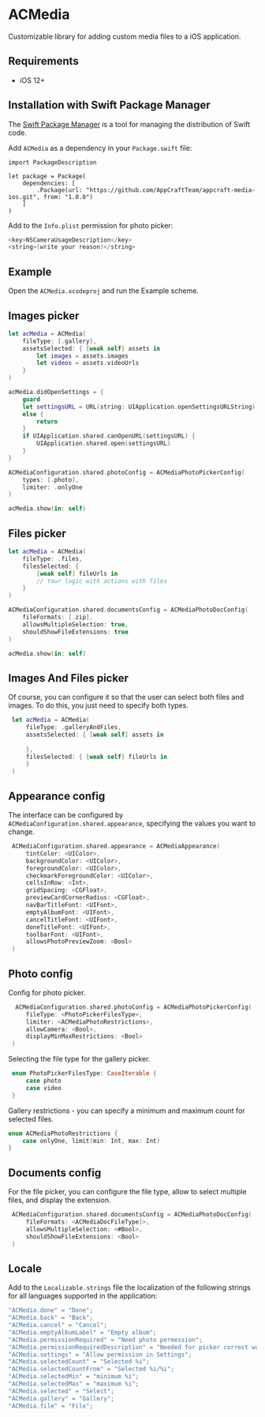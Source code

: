 # ACMedia
Customizable library for adding custom media files to a iOS application.

## Requirements
- iOS 12+

## Installation with Swift Package Manager

The [Swift Package Manager](https://swift.org/package-manager/) is a tool for managing the distribution of Swift code.

Add `ACMedia` as a dependency in your `Package.swift` file:

```
import PackageDescription

let package = Package(
    dependencies: [
        .Package(url: "https://github.com/AppCraftTeam/appcraft-media-ios.git", from: "1.0.0")
    ]
)
```

Add to the `Info.plist` permission for photo picker:

```swift
<key>NSCameraUsageDescription</key>
<string>(write your reason)</string>
   ```

## Example
Open the `ACMedia.xcodeproj` and run the Example scheme.

## Images picker
```swift
let acMedia = ACMedia(
    fileType: [.gallery],
    assetsSelected: { [weak self] assets in
        let images = assets.images
        let videos = assets.videoUrls
    }
)

acMedia.didOpenSettings = {
    guard
    let settingsURL = URL(string: UIApplication.openSettingsURLString)
    else {
        return
    }
    if UIApplication.shared.canOpenURL(settingsURL) {
        UIApplication.shared.open(settingsURL)
    }
}

ACMediaConfiguration.shared.photoConfig = ACMediaPhotoPickerConfig(
    types: [.photo],
    limiter: .onlyOne
)

acMedia.show(in: self)
  ```


## Files picker
```swift
let acMedia = ACMedia(
    fileType: .files,
    filesSelected: {
        [weak self] fileUrls in
        // Your logic with actions with files
    }
)

ACMediaConfiguration.shared.documentsConfig = ACMediaPhotoDocConfig(
    fileFormats: [.zip],
    allowsMultipleSelection: true, 
    shouldShowFileExtensions: true
)

acMedia.show(in: self)
  ```

## Images And Files picker
Of course, you can configure it so that the user can select both files and images. To do this, you just need to specify both types.

```swift
 let acMedia = ACMedia(
     fileType: .galleryAndFiles,
     assetsSelected: { [weak self] assets in
       
     },
     filesSelected: { [weak self] fileUrls in
     }
 )
  ```

## Appearance config
The interface can be configured by `ACMediaConfiguration.shared.appearance`, specifying the values you want to change.

```swift
 ACMediaConfiguration.shared.appearance = ACMediaAppearance(
     tintColor: <UIColor>,
     backgroundColor: <UIColor>,
     foregroundColor: <UIColor>,
     checkmarkForegroundColor: <UIColor>,
     cellsInRow: <Int>,
     gridSpacing: <CGFloat>,
     previewCardCornerRadius: <CGFloat>,
     navBarTitleFont: <UIFont>,
     emptyAlbumFont: <UIFont>,
     cancelTitleFont: <UIFont>,
     doneTitleFont: <UIFont>,
     toolbarFont: <UIFont>,
     allowsPhotoPreviewZoom: <Bool>
 )
   ```

## Photo config
Config for photo picker.

```swift
  ACMediaConfiguration.shared.photoConfig = ACMediaPhotoPickerConfig(
     fileType: <PhotoPickerFilesType>,
     limiter: <ACMediaPhotoRestrictions>,
     allowCamera: <Bool>,
     displayMinMaxRestrictions: <Bool>
 )
   ```

Selecting the file type for the gallery picker.

```swift
 enum PhotoPickerFilesType: CaseIterable {
     case photo
     case video
 }
   ```


Gallery restrictions - you can specify a minimum and maximum count for selected files.

```swift
enum ACMediaPhotoRestrictions {
    case onlyOne, limit(min: Int, max: Int)
}
   ```

## Documents config

For the file picker, you can configure the file type, allow to select multiple files, and display the extension.

```swift
 ACMediaConfiguration.shared.documentsConfig = ACMediaPhotoDocConfig(
     fileFormats: <ACMediaDocFileType]>,
     allowsMultipleSelection: <#Bool>,
     shouldShowFileExtensions: <Bool>
 )
   ```

## Locale
Add to the `Localizable.strings` file the localization of the following strings for all languages supported in the application:

```swift
"ACMedia.done" = "Done";
"ACMedia.back" = "Back";
"ACMedia.cancel" = "Cancel";
"ACMedia.emptyAlbumLabel" = "Empty album";
"ACMedia.permissionRequired" = "Need photo permession";
"ACMedia.permissionRequiredDescription" = "Needed for picker correct work";
"ACMedia.settings" = "Allow permission in Settings";
"ACMedia.selectedCount" = "Selected %i";
"ACMedia.selectedCountFrom" = "Selected %i/%i";
"ACMedia.selectedMin" = "minimum %i";
"ACMedia.selectedMax" = "maximum %i";
"ACMedia.selected" = "Select";
"ACMedia.gallery" = "Gallery";
"ACMedia.file" = "File";
   ```
